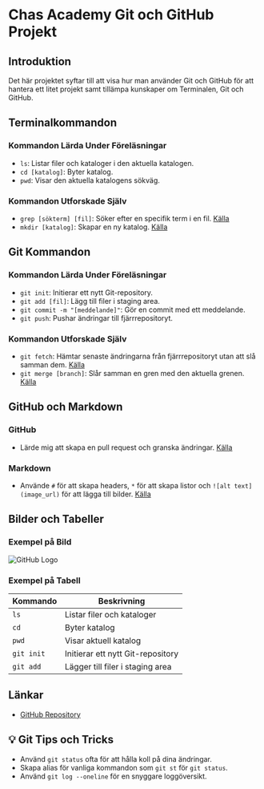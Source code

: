 # Chas Academy Git och GitHub Projekt

## Introduktion

Det här projektet syftar till att visa hur man använder Git och GitHub för att hantera ett litet projekt samt tillämpa kunskaper om Terminalen, Git och GitHub.

## Terminalkommandon

### Kommandon Lärda Under Föreläsningar

- `ls`: Listar filer och kataloger i den aktuella katalogen.
- `cd [katalog]`: Byter katalog.
- `pwd`: Visar den aktuella katalogens sökväg.

### Kommandon Utforskade Själv

- `grep [sökterm] [fil]`: Söker efter en specifik term i en fil. [Källa](https://www.gnu.org/software/grep/manual/grep.html)
- `mkdir [katalog]`: Skapar en ny katalog. [Källa](https://www.gnu.org/software/coreutils/manual/html_node/mkdir-invocation.html)

## Git Kommandon

### Kommandon Lärda Under Föreläsningar

- `git init`: Initierar ett nytt Git-repository.
- `git add [fil]`: Lägg till filer i staging area.
- `git commit -m "[meddelande]"`: Gör en commit med ett meddelande.
- `git push`: Pushar ändringar till fjärrrepositoryt.

### Kommandon Utforskade Själv

- `git fetch`: Hämtar senaste ändringarna från fjärrrepositoryt utan att slå samman dem. [Källa](https://git-scm.com/docs/git-fetch)
- `git merge [branch]`: Slår samman en gren med den aktuella grenen. [Källa](https://git-scm.com/docs/git-merge)

## GitHub och Markdown

### GitHub

- Lärde mig att skapa en pull request och granska ändringar. [Källa](https://docs.github.com/en/pull-requests/collaborating-with-pull-requests)

### Markdown

- Använde `#` för att skapa headers, `*` för att skapa listor och `![alt text](image_url)` för att lägga till bilder. [Källa](https://www.markdownguide.org/basic-syntax/)

## Bilder och Tabeller

### Exempel på Bild

![GitHub Logo](https://github.githubassets.com/images/modules/logos_page/GitHub-Mark.png)

### Exempel på Tabell

| Kommando   | Beskrivning                       |
| ---------- | --------------------------------- |
| `ls`       | Listar filer och kataloger        |
| `cd`       | Byter katalog                     |
| `pwd`      | Visar aktuell katalog             |
| `git init` | Initierar ett nytt Git-repository |
| `git add`  | Lägger till filer i staging area  |

## Länkar

- [GitHub Repository](https://github.com/jhelgodt)

## 💡 Git Tips och Tricks

- Använd `git status` ofta för att hålla koll på dina ändringar.
- Skapa alias för vanliga kommandon som `git st` för `git status`.
- Använd `git log --oneline` för en snyggare loggöversikt.
